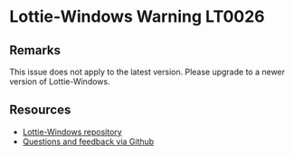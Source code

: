 ﻿[comment]: # (deprecated)
[comment]: # (name:MultipleShapeMasksIsNotSupported)
[comment]: # (text:Mask with multiple shapes is not supported.)

# Lottie-Windows Warning LT0026

## Remarks
This issue does not apply to the latest version. Please upgrade to a newer version of Lottie-Windows.

## Resources

* [Lottie-Windows repository](https://aka.ms/lottie)
* [Questions and feedback via Github](https://github.com/windows-toolkit/Lottie-Windows/issues)
